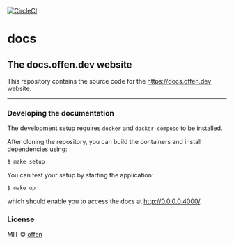 [![CircleCI](https://circleci.com/gh/offen/docs/tree/master.svg?style=svg)](https://circleci.com/gh/offen/docs/tree/master)

# docs

## The docs.offen.dev website

This repository contains the source code for the <https://docs.offen.dev> website.

---

### Developing the documentation

The development setup requires `docker` and `docker-compose` to be installed.

After cloning the repository, you can build the containers and install dependencies using:

```sh
$ make setup
```

You can test your setup by starting the application:

```sh
$ make up
```

which should enable you to access the docs at <http://0.0.0.0:4000/>.

### License

MIT © [offen](https://www.offen.dev)
